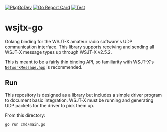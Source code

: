 [![PkgGoDev](https://pkg.go.dev/badge/github.com/k0swe/wsjtx-go/v3)](https://pkg.go.dev/github.com/k0swe/wsjtx-go/v3)
[![Go Report Card](https://goreportcard.com/badge/github.com/k0swe/wsjtx-go/v3)](https://goreportcard.com/report/github.com/k0swe/wsjtx-go/v3)
[![Test](https://github.com/k0swe/wsjtx-go/workflows/Test/badge.svg?branch=v3)](https://github.com/k0swe/wsjtx-go/actions/workflows/test.yml?query=branch%3Av3)

# wsjtx-go

Golang binding for the WSJT-X amateur radio software's UDP communication interface. This library
supports receiving and sending all WSJT-X message types up through WSJT-X v2.5.2.

This is meant to be a fairly thin binding API, so familiarity with WSJT-X's
[`NetworkMessage.hpp`](https://sourceforge.net/p/wsjt/wsjtx/ci/wsjtx-2.5.2/tree/Network/NetworkMessage.hpp)
is recommended.

## Run

This repository is designed as a library but includes a simple driver program to document basic
integration. WSJT-X must be running and generating UDP packets for the driver to pick them up.

From this directory:

```shell script
go run cmd/main.go
```
